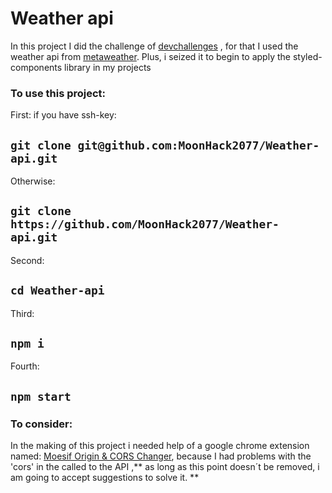 # Weather api

<p>
    In this project I did the challenge of <a href='https://devchallenges.io/' >devchallenges</a> , for that I used the weather api from <a href='https://www.metaweather.com/api/' >metaweather</a>. Plus, i seized it to begin to apply the styled-components library in my projects
</p>

### **To use this project:**
First:
if you have ssh-key:
## `git clone git@github.com:MoonHack2077/Weather-api.git`
Otherwise:
## `git clone https://github.com/MoonHack2077/Weather-api.git`

Second:
## `cd Weather-api`

Third:
## `npm i`

Fourth:
## `npm start`

### **To consider:**
In the making of this project i needed help of a google chrome extension named:  <a href='https://chrome.google.com/webstore/search/%20Moesif%20Origin%20%26%20CORS%20Changer?hl=es&gclid=Cj0KCQjw6pOTBhCTARIsAHF23fJ0IJT9qdHF1TdV5yKGxkRWHRGwavdiR6zBK8QNqxGSMhURjhyxjJoaAksZEALw_wcB' > Moesif Origin & CORS Changer</a>, because I had problems with the 'cors' in the called to the API ,** as long as this point doesn´t  be removed, i am going to accept suggestions to solve it. **